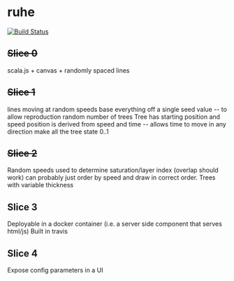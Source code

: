 # ruhe

[![Build Status](https://travis-ci.org/eddsteel/ruhe.svg?branch=master)](https://travis-ci.org/eddsteel/ruhe)


## ~~Slice 0~~
scala.js + canvas + randomly spaced lines

## ~~Slice 1~~
lines moving at random speeds
base everything off a single seed value -- to allow reproduction
random number of trees
Tree has starting position and speed
position is derived from speed and time -- allows time to move in any direction
make all the tree state 0..1

## ~~Slice 2~~
Random speeds used to determine saturation/layer index (overlap should work)
can probably just order by speed and draw in correct order.
Trees with variable thickness

## Slice 3
Deployable in a docker container (i.e. a server side component that serves html/js)
Built in travis

## Slice 4

Expose config parameters in a UI
